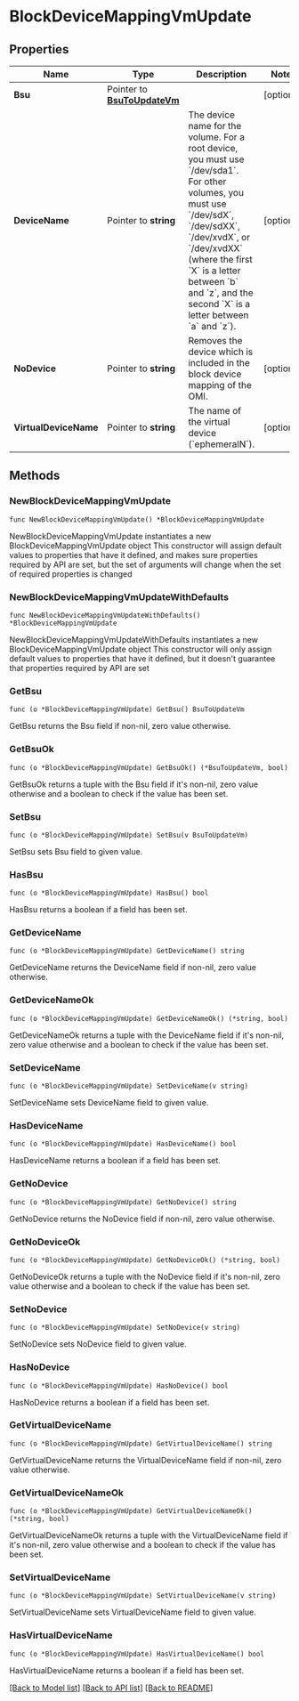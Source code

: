 # BlockDeviceMappingVmUpdate

## Properties

Name | Type | Description | Notes
------------ | ------------- | ------------- | -------------
**Bsu** | Pointer to [**BsuToUpdateVm**](BsuToUpdateVm.md) |  | [optional] 
**DeviceName** | Pointer to **string** | The device name for the volume. For a root device, you must use &#x60;/dev/sda1&#x60;. For other volumes, you must use &#x60;/dev/sdX&#x60;, &#x60;/dev/sdXX&#x60;, &#x60;/dev/xvdX&#x60;, or &#x60;/dev/xvdXX&#x60; (where the first &#x60;X&#x60; is a letter between &#x60;b&#x60; and &#x60;z&#x60;, and the second &#x60;X&#x60; is a letter between &#x60;a&#x60; and &#x60;z&#x60;). | [optional] 
**NoDevice** | Pointer to **string** | Removes the device which is included in the block device mapping of the OMI. | [optional] 
**VirtualDeviceName** | Pointer to **string** | The name of the virtual device (&#x60;ephemeralN&#x60;). | [optional] 

## Methods

### NewBlockDeviceMappingVmUpdate

`func NewBlockDeviceMappingVmUpdate() *BlockDeviceMappingVmUpdate`

NewBlockDeviceMappingVmUpdate instantiates a new BlockDeviceMappingVmUpdate object
This constructor will assign default values to properties that have it defined,
and makes sure properties required by API are set, but the set of arguments
will change when the set of required properties is changed

### NewBlockDeviceMappingVmUpdateWithDefaults

`func NewBlockDeviceMappingVmUpdateWithDefaults() *BlockDeviceMappingVmUpdate`

NewBlockDeviceMappingVmUpdateWithDefaults instantiates a new BlockDeviceMappingVmUpdate object
This constructor will only assign default values to properties that have it defined,
but it doesn't guarantee that properties required by API are set

### GetBsu

`func (o *BlockDeviceMappingVmUpdate) GetBsu() BsuToUpdateVm`

GetBsu returns the Bsu field if non-nil, zero value otherwise.

### GetBsuOk

`func (o *BlockDeviceMappingVmUpdate) GetBsuOk() (*BsuToUpdateVm, bool)`

GetBsuOk returns a tuple with the Bsu field if it's non-nil, zero value otherwise
and a boolean to check if the value has been set.

### SetBsu

`func (o *BlockDeviceMappingVmUpdate) SetBsu(v BsuToUpdateVm)`

SetBsu sets Bsu field to given value.

### HasBsu

`func (o *BlockDeviceMappingVmUpdate) HasBsu() bool`

HasBsu returns a boolean if a field has been set.

### GetDeviceName

`func (o *BlockDeviceMappingVmUpdate) GetDeviceName() string`

GetDeviceName returns the DeviceName field if non-nil, zero value otherwise.

### GetDeviceNameOk

`func (o *BlockDeviceMappingVmUpdate) GetDeviceNameOk() (*string, bool)`

GetDeviceNameOk returns a tuple with the DeviceName field if it's non-nil, zero value otherwise
and a boolean to check if the value has been set.

### SetDeviceName

`func (o *BlockDeviceMappingVmUpdate) SetDeviceName(v string)`

SetDeviceName sets DeviceName field to given value.

### HasDeviceName

`func (o *BlockDeviceMappingVmUpdate) HasDeviceName() bool`

HasDeviceName returns a boolean if a field has been set.

### GetNoDevice

`func (o *BlockDeviceMappingVmUpdate) GetNoDevice() string`

GetNoDevice returns the NoDevice field if non-nil, zero value otherwise.

### GetNoDeviceOk

`func (o *BlockDeviceMappingVmUpdate) GetNoDeviceOk() (*string, bool)`

GetNoDeviceOk returns a tuple with the NoDevice field if it's non-nil, zero value otherwise
and a boolean to check if the value has been set.

### SetNoDevice

`func (o *BlockDeviceMappingVmUpdate) SetNoDevice(v string)`

SetNoDevice sets NoDevice field to given value.

### HasNoDevice

`func (o *BlockDeviceMappingVmUpdate) HasNoDevice() bool`

HasNoDevice returns a boolean if a field has been set.

### GetVirtualDeviceName

`func (o *BlockDeviceMappingVmUpdate) GetVirtualDeviceName() string`

GetVirtualDeviceName returns the VirtualDeviceName field if non-nil, zero value otherwise.

### GetVirtualDeviceNameOk

`func (o *BlockDeviceMappingVmUpdate) GetVirtualDeviceNameOk() (*string, bool)`

GetVirtualDeviceNameOk returns a tuple with the VirtualDeviceName field if it's non-nil, zero value otherwise
and a boolean to check if the value has been set.

### SetVirtualDeviceName

`func (o *BlockDeviceMappingVmUpdate) SetVirtualDeviceName(v string)`

SetVirtualDeviceName sets VirtualDeviceName field to given value.

### HasVirtualDeviceName

`func (o *BlockDeviceMappingVmUpdate) HasVirtualDeviceName() bool`

HasVirtualDeviceName returns a boolean if a field has been set.


[[Back to Model list]](../README.md#documentation-for-models) [[Back to API list]](../README.md#documentation-for-api-endpoints) [[Back to README]](../README.md)


